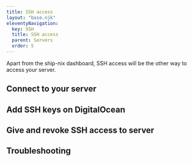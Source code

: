 ```yaml
---
title: SSH access
layout: "base.njk"
eleventyNavigation:
  key: SSH
  title: SSH access
  parent: Servers
  order: 5
---
```


Apart from the ship-nix dashboard, SSH access will be the other way to access your server.

## Connect to your server

## Add SSH keys on DigitalOcean

## Give and revoke SSH access to server

## Troubleshooting

